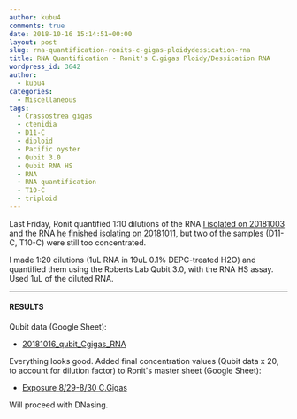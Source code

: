 ```yaml
---
author: kubu4
comments: true
date: 2018-10-16 15:14:51+00:00
layout: post
slug: rna-quantification-ronits-c-gigas-ploidydessication-rna
title: RNA Quantification - Ronit's C.gigas Ploidy/Dessication RNA
wordpress_id: 3642
author:
  - kubu4
categories:
  - Miscellaneous
tags:
  - Crassostrea gigas
  - ctenidia
  - D11-C
  - diploid
  - Pacific oyster
  - Qubit 3.0
  - Qubit RNA HS
  - RNA
  - RNA quantification
  - T10-C
  - triploid
---
```


Last Friday, Ronit quantified 1:10 dilutions of the RNA [I isolated on 20181003](https://robertslab.github.io/sams-notebook/2018-10-03-rna-isolation-ronits-c-gigas-diploidtriploid-dessicationheat-shock-ctenidia-tissues.html) and the RNA [he finished isolating on 20181011](https://genefish.wordpress.com/2018/10/11/ronits-notebook-rna-extraction-day-2/), but two of the samples (D11-C, T10-C) were still too concentrated.

I made 1:20 dilutions (1uL RNA in 19uL 0.1% DEPC-treated H2O) and quantified them using the Roberts Lab Qubit 3.0, with the RNA HS assay. Used 1uL of the diluted RNA.



* * *





#### RESULTS



Qubit data (Google Sheet):





  * [20181016_qubit_Cgigas_RNA](https://docs.google.com/spreadsheets/d/19S2yFspWZLClwsmu7_3osrAOA5-2RemZ_-OjKB1OZpI/edit?usp=sharing)



Everything looks good. Added final concentration values (Qubit data x 20, to account for dilution factor) to Ronit's master sheet (Google Sheet):



  * [Exposure 8/29-8/30 C.Gigas](https://docs.google.com/spreadsheets/d/17mv8gMbmaldggA8Zf0RwBeNF_O4faY8dJFg31XO63K4/edit?usp=sharing)



Will proceed with DNasing.
